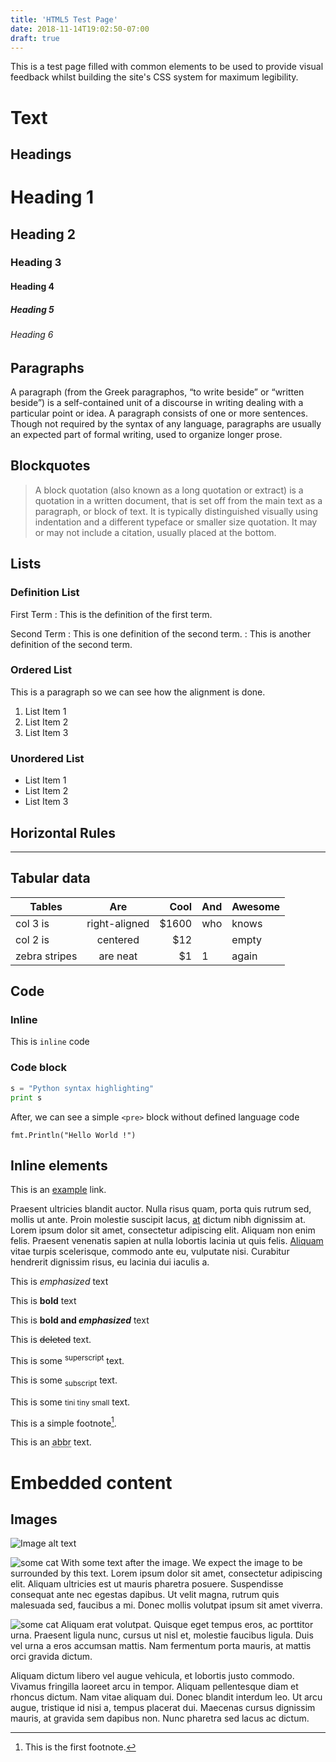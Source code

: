 ```yaml
---
title: 'HTML5 Test Page'
date: 2018-11-14T19:02:50-07:00
draft: true
---
```


This is a test page filled with common elements to be used to provide visual feedback
whilst building the site's CSS system for maximum legibility.

# Text

## Headings

# Heading 1
## Heading 2
### Heading 3
#### Heading 4
##### Heading 5
###### Heading 6

## Paragraphs

A paragraph (from the Greek paragraphos, “to write beside” or “written beside”) is a self-contained unit of a discourse in writing dealing with a particular point or idea. A paragraph consists of one or more sentences. Though not required by the syntax of any language, paragraphs are usually an expected part of formal writing, used to organize longer prose.

## Blockquotes

> A block quotation (also known as a long quotation or extract) is a quotation in a written document, that is set off from the main text as a paragraph, or block of text.
> It is typically distinguished visually using indentation and a different typeface or smaller size quotation. It may or may not include a citation, usually placed at the bottom.

## Lists

### Definition List

First Term
: This is the definition of the first term.

Second Term
: This is one definition of the second term.
: This is another definition of the second term.

### Ordered List

This is a paragraph so we can see how the alignment is done.

 1. List Item 1
 2. List Item 2
 3. List Item 3


### Unordered List

 * List Item 1
 * List Item 2
 * List Item 3

## Horizontal Rules

---

## Tabular data

| Tables        | Are           | Cool  | And | Awesome |
| ------------- |:-------------:| -----:| --- | ------- |
| col 3 is      | right-aligned | $1600 | who | knows   |
| col 2 is      | centered      |   $12 |     | empty   |
| zebra stripes | are neat      |    $1 |  1  | again   |

## Code

### Inline

This is `inline` code

### Code block

```python
s = "Python syntax highlighting"
print s
```

After, we can see a simple `<pre>` block without defined language code

    fmt.Println("Hello World !")

## Inline elements

This is an [example](https://example.com) link.

Praesent ultricies blandit auctor. Nulla risus quam, porta quis rutrum sed, mollis ut ante. Proin molestie suscipit lacus, [at](https://example.com) dictum nibh dignissim at. Lorem ipsum dolor sit amet, consectetur adipiscing elit. Aliquam non enim felis. Praesent venenatis sapien at nulla lobortis lacinia ut quis felis. [Aliquam](https://example.com) vitae turpis scelerisque, commodo ante eu, vulputate nisi. Curabitur hendrerit dignissim risus, eu lacinia dui iaculis a.

This is *emphasized* text

This is **bold** text

This is **bold and _emphasized_** text

This is ~~deleted~~ text.

This is some <sup>superscript</sup> text.

This is some <sub>subscript</sub> text.

This is some <small>tini tiny small</small> text.

This is a simple footnote[^1].

This is an <abbr title="abbreviation">abbr</abbr> text.

[^1]: This is the first footnote.

# Embedded content

## Images

![Image alt text](https://placekitten.com/480/480 "Some image caption")

<img alt="some cat" src="http://placekitten.com/120/120" class="float-right">
With some text after the image. We expect the image to be surrounded by
this text. Lorem ipsum dolor sit amet, consectetur adipiscing elit.
Aliquam ultricies est ut mauris pharetra posuere. Suspendisse consequat
ante nec egestas dapibus. Ut velit magna, rutrum quis malesuada sed,
faucibus a mi. Donec mollis volutpat ipsum sit amet viverra.

<img alt="some cat" src="http://placekitten.com/120/120" class="float-left"> Aliquam erat volutpat. Quisque eget tempus eros, ac porttitor urna. Praesent ligula nunc, cursus ut nisl et, molestie faucibus ligula. Duis vel urna a eros accumsan mattis. Nam fermentum porta mauris, at mattis orci gravida dictum.

Aliquam dictum libero vel augue vehicula, et lobortis justo commodo. Vivamus fringilla laoreet arcu in tempor. Aliquam pellentesque diam et rhoncus dictum. Nam vitae aliquam dui. Donec blandit interdum leo. Ut arcu augue, tristique id nisi a, tempus placerat dui. Maecenas cursus dignissim mauris, at gravida sem dapibus non. Nunc pharetra sed lacus ac dictum.

<div class="clearfix"></div>
